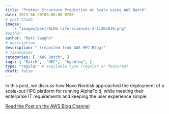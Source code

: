 ```yaml
---
title: "Protein Structure Prediction at Scale using AWS Batch"
date: 2023-06-20T00:00:00-0700
# post thumb
images:
    - "images/post/BLOG-life-sciences-2-1120x630.png"
#author
author: "Matt Vaughn"
# description
description: " (reposted from AWS HPC Blog)"
# Taxonomies
categories: [ "AWS Batch", ]
tags: [ "Batch",  "HPC",  "hpcblog", ]
type: "regular" # available type (regular or featured)
draft: false
---
```


In this post, we discuss how Novo Nordisk approached the deployment of a scale-out HPC platform for running AlphaFold, while meeting their enterprise IT requirements and keeping the user experience simple.

<a href="https://aws.amazon.com/blogs/hpc/protein-structure-prediction-at-scale-using-aws-batch/" class="btn btn-primary btn-lg active" role="button" aria-pressed="true" style="margin-top: 8px;">Read the Post on the AWS Blog Channel</a>